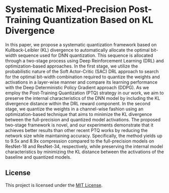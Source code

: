 # Systematic Mixed-Precision Post-Training Quantization Based on KL Divergence

In this paper, we propose a systematic quantization framework based on Kullback-Leibler (KL) divergence to automatically allocate the optimal bit-width sequence used for DNN quantization. This sequence is allocated through a two-stage process using Deep Reinforcement Learning (DRL) and optimization-based approaches. In the first stage, we utilize the probabilistic nature of the Soft Actor-Critic (SAC) DRL approach to search for the optimal bit-width combination required to quantize the weights and activations in a layer-wise manner and compare its learning performance with the Deep Deterministic Policy Gradient approach (DDPG). As we employ the Post-Training Quantization (PTQ) strategy in our work, we aim to preserve the internal characteristics of the DNN model by including the KL divergence distance within the DRL reward component. In the second stage, we quantize the weights in a channel-wise fashion using an optimization-based technique that aims to minimize the KL divergence between the full-precision and quantized model activations. The proposed two-stage framework is novel, and our experiments demonstrate that it achieves better results than other recent PTQ works by reducing the network size while maintaining accuracy. Specifically, the method yields up to 9.5x and 8.9x compression compared to the full-precision models on ResNet-18 and ResNet-34, respectively, while preserving the internal model characteristics by minimizing the KL distance between the activations of the baseline and quantized models.


## License

This project is licensed under the [MIT License](LICENSE).
